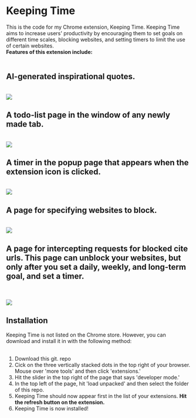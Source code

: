 <h1> Keeping Time </h1>
This is the code for my Chrome extension, Keeping Time.
Keeping Time aims to increase users' productivity by encouraging them to set goals on different time scales, blocking websites, and setting timers to limit the use of certain websites. <br>
<b> Features of this extension include: </b> <br> <br>

<h2>AI-generated inspirational quotes.</h2> <br>
<img src="https://i.imgur.com/OibfoPF.png">
<h2> A todo-list page in the window of any newly made tab. </h2> <br>
<img src="https://i.imgur.com/IqFDKsc.png">
<h2> A timer in the popup page that appears when the extension icon is clicked. </h2> <br>
<img src="https://i.imgur.com/UOBJMwo.png">
<h2> A page for specifying websites to block. </h2> <br>
<img src="https://i.imgur.com/bBcmvqY.png">
<h2>A page for intercepting requests for blocked cite urls. This page can unblock your websites, but only after you set a daily, weekly, and long-term goal, and set a timer. </h2><br>
<br>
<img src="https://i.imgur.com/W4pCsOq.png">

<h2> Installation </h2>
Keeping Time is not listed on the Chrome store. However, you can download and install it in with the following method: <br> <br>

1. Download this git. repo <br>
2. Cick on the three vertically stacked dots in the top right of your browser. Mouse over 'more tools' and then click 'extensions.' <br>
3. Hit the slider in the top right of the page that says 'developer mode.' <br>
4. In the top left of the page, hit 'load unpacked' and then select the folder of this repo. <br>
5. Keeping Time should now appear first in the list of your extensions. <b> Hit the refresh button on the extension. </b> <br>
6. Keeping Time is now installed!
